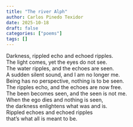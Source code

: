 ```yaml
---
title: "The river Alph"
author: Carlos Pinedo Texidor
date: 2025-10-18
draft: false
categories: ["poems"]
tags: []
---
```

Darkness, rippled echo and echoed ripples.  
The light comes, yet the eyes do not see.  
The water ripples, and the echoes are seen.    
A sudden silent sound, and I am no longer me.    
Being has no perspective, nothing is to be seen.  
The ripples echo, and the echoes are now free.    
The been becomes seen, and the seen is not me.  
When the ego dies and nothing is seen,  
the darkness enlightens what was and is.    
Rippled echoes and echoed ripples  
that’s what all is meant to be. 
